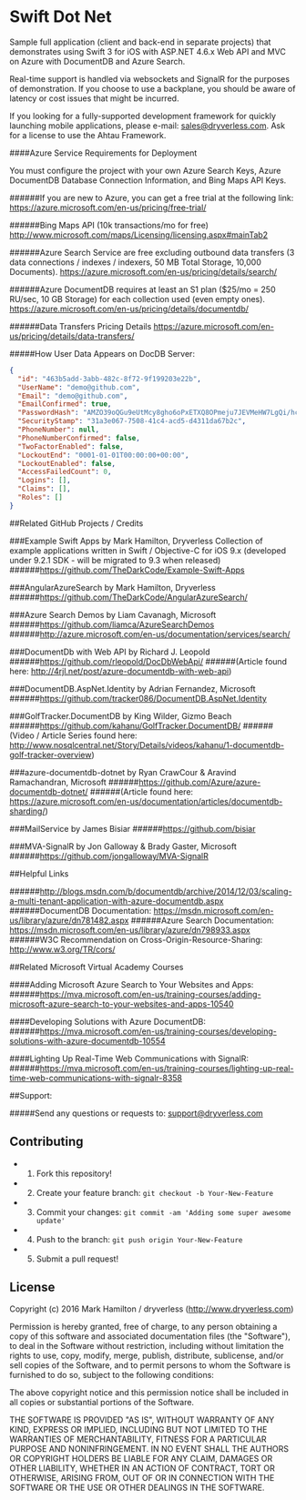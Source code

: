 # Swift Dot Net
Sample full application (client and back-end in separate projects) that demonstrates using Swift 3 for iOS with ASP.NET 4.6.x Web API and MVC on Azure with DocumentDB and Azure Search.

Real-time support is handled via websockets and SignalR for the purposes of demonstration. If you choose to use a backplane, you should be aware of latency or cost issues that might be incurred.

If you looking for a fully-supported development framework for quickly launching mobile applications, please e-mail: sales@dryverless.com. Ask for a license to use the Ahtau Framework.

####Azure Service Requirements for Deployment

You must configure the project with your own Azure Search Keys, Azure DocumentDB Database Connection Information, and Bing Maps API Keys.

######If you are new to Azure, you can get a free trial at the following link: 
https://azure.microsoft.com/en-us/pricing/free-trial/

######Bing Maps API (10k transactions/mo for free)
http://www.microsoft.com/maps/Licensing/licensing.aspx#mainTab2

######Azure Search Service are free excluding outbound data transfers (3 data connections / indexes / indexers, 50 MB Total Storage, 10,000 Documents).
https://azure.microsoft.com/en-us/pricing/details/search/

######Azure DocumentDB requires at least an S1 plan ($25/mo = 250 RU/sec, 10 GB Storage) for each collection used (even empty ones).
https://azure.microsoft.com/en-us/pricing/details/documentdb/

######Data Transfers Pricing Details
https://azure.microsoft.com/en-us/pricing/details/data-transfers/

#####How User Data Appears on DocDB Server:
```json
{
  "id": "463b5add-3abb-482c-8f72-9f199203e22b",
  "UserName": "demo@github.com",
  "Email": "demo@github.com",
  "EmailConfirmed": true,
  "PasswordHash": "AMZO39oQGu9eUtMcy8gho6oPxETXQ8OPmeju7JEVMeHW7LgQi/hcnEATX7294xfBKg==",
  "SecurityStamp": "31a3e067-7508-41c4-acd5-d4311da67b2c",
  "PhoneNumber": null,
  "PhoneNumberConfirmed": false,
  "TwoFactorEnabled": false,
  "LockoutEnd": "0001-01-01T00:00:00+00:00",
  "LockoutEnabled": false,
  "AccessFailedCount": 0,
  "Logins": [],
  "Claims": [],
  "Roles": []
}
```

##Related GitHub Projects / Credits

###Example Swift Apps by Mark Hamilton, Dryverless
Collection of example applications written in Swift / Objective-C for iOS 9.x (developed under 9.2.1 SDK - will be migrated to 9.3 when released)
######https://github.com/TheDarkCode/Example-Swift-Apps

###AngularAzureSearch by Mark Hamilton, Dryverless
######https://github.com/TheDarkCode/AngularAzureSearch/

###Azure Search Demos by Liam Cavanagh, Microsoft
######https://github.com/liamca/AzureSearchDemos
######http://azure.microsoft.com/en-us/documentation/services/search/

###DocumentDb with Web API by Richard J. Leopold
######https://github.com/rleopold/DocDbWebApi/
######(Article found here: http://4rjl.net/post/azure-documentdb-with-web-api)

###DocumentDB.AspNet.Identity by Adrian Fernandez, Microsoft
######https://github.com/tracker086/DocumentDB.AspNet.Identity

###GolfTracker.DocumentDB by King Wilder, Gizmo Beach
######https://github.com/kahanu/GolfTracker.DocumentDB/
######(Video / Article Series found here: http://www.nosqlcentral.net/Story/Details/videos/kahanu/1-documentdb-golf-tracker-overview)

###azure-documentdb-dotnet by Ryan CrawCour & Aravind Ramachandran, Microsoft
######https://github.com/Azure/azure-documentdb-dotnet/
######(Article found here: https://azure.microsoft.com/en-us/documentation/articles/documentdb-sharding/)

###MailService by James Bisiar
######https://github.com/bisiar

###MVA-SignalR by Jon Galloway & Brady Gaster, Microsoft
######https://github.com/jongalloway/MVA-SignalR

##Helpful Links

######http://blogs.msdn.com/b/documentdb/archive/2014/12/03/scaling-a-multi-tenant-application-with-azure-documentdb.aspx
######DocumentDB Documentation: https://msdn.microsoft.com/en-us/library/azure/dn781482.aspx
######Azure Search Documentation: https://msdn.microsoft.com/en-us/library/azure/dn798933.aspx
######W3C Recommendation on Cross-Origin-Resource-Sharing: http://www.w3.org/TR/cors/

##Related Microsoft Virtual Academy Courses

####Adding Microsoft Azure Search to Your Websites and Apps:
######https://mva.microsoft.com/en-us/training-courses/adding-microsoft-azure-search-to-your-websites-and-apps-10540

####Developing Solutions with Azure DocumentDB:
######https://mva.microsoft.com/en-us/training-courses/developing-solutions-with-azure-documentdb-10554

####Lighting Up Real-Time Web Communications with SignalR:
######https://mva.microsoft.com/en-us/training-courses/lighting-up-real-time-web-communications-with-signalr-8358

##Support:

#####Send any questions or requests to: support@dryverless.com

## Contributing

  - 1) Fork this repository!
  - 2) Create your feature branch: ```git checkout -b Your-New-Feature```
  - 3) Commit your changes: ```git commit -am 'Adding some super awesome update'```
  - 4) Push to the branch: ```git push origin Your-New-Feature```
  - 5) Submit a pull request!

## License
Copyright (c) 2016 Mark Hamilton / dryverless (http://www.dryverless.com)

Permission is hereby granted, free of charge, to any person obtaining a copy
of this software and associated documentation files (the "Software"), to deal
in the Software without restriction, including without limitation the rights
to use, copy, modify, merge, publish, distribute, sublicense, and/or sell
copies of the Software, and to permit persons to whom the Software is
furnished to do so, subject to the following conditions:

The above copyright notice and this permission notice shall be included in all
copies or substantial portions of the Software.

THE SOFTWARE IS PROVIDED "AS IS", WITHOUT WARRANTY OF ANY KIND, EXPRESS OR
IMPLIED, INCLUDING BUT NOT LIMITED TO THE WARRANTIES OF MERCHANTABILITY,
FITNESS FOR A PARTICULAR PURPOSE AND NONINFRINGEMENT. IN NO EVENT SHALL THE
AUTHORS OR COPYRIGHT HOLDERS BE LIABLE FOR ANY CLAIM, DAMAGES OR OTHER
LIABILITY, WHETHER IN AN ACTION OF CONTRACT, TORT OR OTHERWISE, ARISING FROM,
OUT OF OR IN CONNECTION WITH THE SOFTWARE OR THE USE OR OTHER DEALINGS IN THE
SOFTWARE.
